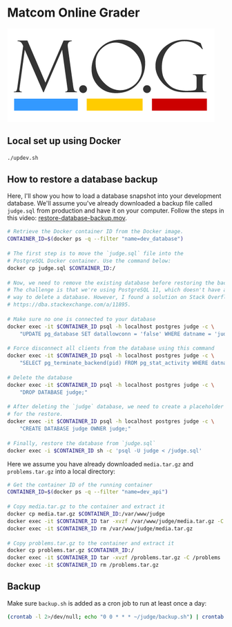 # Matcom Online Grader

[![](mog/static/mog/images/logo.png)](mog/static/mog/images/logo.png)

## Local set up using Docker

```bash
./updev.sh
```

## How to restore a database backup

Here, I'll show you how to load a database snapshot into your development database. We'll assume you've already downloaded a backup file called `judge.sql` from production and have it on your computer. Follow the steps in this video: [restore-database-backup.mov](https://www.dropbox.com/scl/fi/beqyqobdrtxp98r52y5gm/restore-database-backup.mov?rlkey=6kelu7o98tqzyff8idk0inbru&dl=0).

```sh
# Retrieve the Docker container ID from the Docker image.
CONTAINER_ID=$(docker ps -q --filter "name=dev_database")

# The first step is to move the `judge.sql` file into the
# PostgreSQL Docker container. Use the command below:
docker cp judge.sql $CONTAINER_ID:/

# Now, we need to remove the existing database before restoring the backup.
# The challenge is that we're using PostgreSQL 11, which doesn't have a simple
# way to delete a database. However, I found a solution on Stack Overflow:
# https://dba.stackexchange.com/a/11895.

# Make sure no one is connected to your database
docker exec -it $CONTAINER_ID psql -h localhost postgres judge -c \
    "UPDATE pg_database SET datallowconn = 'false' WHERE datname = 'judge';"

# Force disconnect all clients from the database using this command
docker exec -it $CONTAINER_ID psql -h localhost postgres judge -c \
    "SELECT pg_terminate_backend(pid) FROM pg_stat_activity WHERE datname = 'judge';"

# Delete the database
docker exec -it $CONTAINER_ID psql -h localhost postgres judge -c \
    "DROP DATABASE judge;"

# After deleting the `judge` database, we need to create a placeholder
# for the restore.
docker exec -it $CONTAINER_ID psql -h localhost postgres judge -c \
    "CREATE DATABASE judge OWNER judge;"

# Finally, restore the database from `judge.sql`
docker exec -i $CONTAINER_ID sh -c 'psql -U judge < /judge.sql'
```

Here we assume you have already downloaded `media.tar.gz` and `problems.tar.gz` into a local directory:

```bash
# Get the container ID of the running container
CONTAINER_ID=$(docker ps -q --filter "name=dev_api")

# Copy media.tar.gz to the container and extract it
docker cp media.tar.gz $CONTAINER_ID:/var/www/judge
docker exec -it $CONTAINER_ID tar -xvzf /var/www/judge/media.tar.gz -C /var/www/judge/media
docker exec -it $CONTAINER_ID rm /var/www/judge/media.tar.gz

# Copy problems.tar.gz to the container and extract it
docker cp problems.tar.gz $CONTAINER_ID:/
docker exec -it $CONTAINER_ID tar -xvzf /problems.tar.gz -C /problems
docker exec -it $CONTAINER_ID rm /problems.tar.gz
```

## Backup

Make sure `backup.sh` is added as a cron job to run at least once a day:

```bash
(crontab -l 2>/dev/null; echo "0 0 * * * ~/judge/backup.sh") | crontab -
```